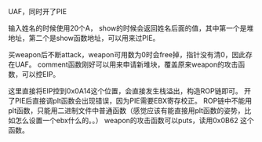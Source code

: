 UAF，同时开了PIE

输入姓名的时候使用20个A，
show的时候会返回姓名后面的值，其中第一个是堆地址，第二个是show函数地址，可以用来过PIE。

买weapon后不断attack，weapon可用数为0时会free掉，指针没有清0，因此存在UAF。
comment函数刚好可以用来申请新堆块，覆盖原来weapon的攻击函数，可以控EIP。

这里直接将EIP控到0x0A14这个位置，会直接发生栈溢出，构造ROP链即可。
开了PIE后直接调plt函数会出现错误，因为PIE需要EBX寄存校正。
ROP链中不能用plt函数，只能用二进制文件中普通函数（感觉应该有能直接用plt函数的姿势，比如怎么设置一个ebx什么的。。）
weapon的攻击函数可以puts，读用0x0B62 这个函数。
